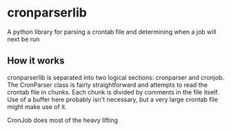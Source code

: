 # cronparserlib

A python library for parsing a crontab file and determining when a job will next be run

## How it works

cronparserlib is separated into two logical sections: cronparser and cronjob. The CronParser class is fairly straightforward and attempts to read the crontab file in chunks. Each chunk is divided by comments in the file itself. Use of a buffer here probably isn't necessary, but a very large crontab file might make use of it.

CronJob does most of the heavy lifting
